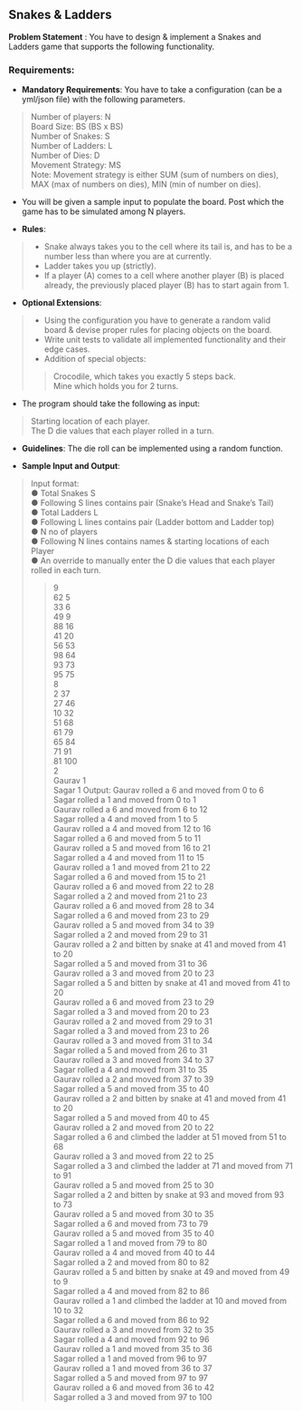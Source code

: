 ## Snakes & Ladders
**Problem Statement** : You have to design & implement a Snakes and Ladders game that supports the following functionality.

### Requirements:
- **Mandatory Requirements**: You have to take a configuration (can be a yml/json file) with the following parameters.
> Number of players: N<br>
> Board Size: BS (BS x BS)<br>
> Number of Snakes: S<br>
> Number of Ladders: L<br>
> Number of Dies: D<br>
> Movement Strategy: MS<br>
> Note: Movement strategy is either SUM (sum of numbers on dies), MAX (max of numbers on dies), MIN (min of number on dies).
- You will be given a sample input to populate the board. Post which the game has to be simulated among N players.

- **Rules**:
> - Snake always takes you to the cell where its tail is, and has to be a number less than where you are at currently.
> - Ladder takes you up (strictly).
> - If a player (A) comes to a cell where another player (B) is placed already, the previously placed player (B) has to start again from 1.

- **Optional Extensions**:
> - Using the configuration you have to generate a random valid board & devise proper rules for placing objects on the board.
> - Write unit tests to validate all implemented functionality and their edge cases.
> - Addition of special objects:
>> Crocodile, which takes you exactly 5 steps back.<br>
>> Mine which holds you for 2 turns.


- The program should take the following as input:
> Starting location of each player.<br>
> The D die values that each player rolled in a turn.

- **Guidelines**: The die roll can be implemented using a random function.

- **Sample Input and Output**:
> Input format:
> <br>● Total Snakes S
> <br>● Following S lines contains pair (Snake’s Head and Snake’s Tail)
> <br>● Total Ladders L
> <br>● Following L lines contains pair (Ladder bottom and Ladder top)
> <br>● N no of players
> <br>● Following N lines contains names & starting locations of each Player
> <br>● An override to manually enter the D die values that each player rolled in each turn.
>> 9
>> <br>62 5
>> <br>33 6
>> <br>49 9
>> <br>88 16
>> <br>41 20
>> <br>56 53
>> <br>98 64
>> <br>93 73
>> <br>95 75
>> <br>8
>> <br>2 37
>> <br>27 46
>> <br>10 32
>> <br>51 68
>> <br>61 79
>> <br>65 84
>> <br>71 91
>> <br>81 100
>> <br>2
>> <br>Gaurav 1
>> <br>Sagar 1
> Output:
>> Gaurav rolled a 6 and moved from 0 to 6
>> <br>Sagar rolled a 1 and moved from 0 to 1
>> <br>Gaurav rolled a 6 and moved from 6 to 12
>> <br>Sagar rolled a 4 and moved from 1 to 5
>> <br>Gaurav rolled a 4 and moved from 12 to 16
>> <br>Sagar rolled a 6 and moved from 5 to 11
>> <br>Gaurav rolled a 5 and moved from 16 to 21
>> <br>Sagar rolled a 4 and moved from 11 to 15
>> <br>Gaurav rolled a 1 and moved from 21 to 22
>> <br>Sagar rolled a 6 and moved from 15 to 21
>> <br>Gaurav rolled a 6 and moved from 22 to 28
>> <br>Sagar rolled a 2 and moved from 21 to 23
>> <br>Gaurav rolled a 6 and moved from 28 to 34
>> <br>Sagar rolled a 6 and moved from 23 to 29
>> <br>Gaurav rolled a 5 and moved from 34 to 39
>> <br>Sagar rolled a 2 and moved from 29 to 31
>> <br>Gaurav rolled a 2 and bitten by snake at 41 and moved from 41 to 20
>> <br>Sagar rolled a 5 and moved from 31 to 36
>> <br>Gaurav rolled a 3 and moved from 20 to 23
>> <br>Sagar rolled a 5 and bitten by snake at 41 and moved from 41 to 20
>> <br>Gaurav rolled a 6 and moved from 23 to 29
>> <br>Sagar rolled a 3 and moved from 20 to 23
>> <br>Gaurav rolled a 2 and moved from 29 to 31
>> <br>Sagar rolled a 3 and moved from 23 to 26
>> <br>Gaurav rolled a 3 and moved from 31 to 34
>> <br>Sagar rolled a 5 and moved from 26 to 31
>> <br>Gaurav rolled a 3 and moved from 34 to 37
>> <br>Sagar rolled a 4 and moved from 31 to 35
>> <br>Gaurav rolled a 2 and moved from 37 to 39
>> <br>Sagar rolled a 5 and moved from 35 to 40
>> <br>Gaurav rolled a 2 and bitten by snake at 41 and moved from 41 to 20
>> <br>Sagar rolled a 5 and moved from 40 to 45
>> <br>Gaurav rolled a 2 and moved from 20 to 22
>> <br>Sagar rolled a 6 and climbed the ladder at 51 moved from 51 to 68
>> <br>Gaurav rolled a 3 and moved from 22 to 25
>> <br>Sagar rolled a 3 and climbed the ladder at 71 and moved from 71 to 91
>> <br>Gaurav rolled a 5 and moved from 25 to 30
>> <br>Sagar rolled a 2 and bitten by snake at 93 and moved from 93 to 73
>> <br>Gaurav rolled a 5 and moved from 30 to 35
>> <br>Sagar rolled a 6 and moved from 73 to 79
>> <br>Gaurav rolled a 5 and moved from 35 to 40
>> <br>Sagar rolled a 1 and moved from 79 to 80
>> <br>Gaurav rolled a 4 and moved from 40 to 44
>> <br>Sagar rolled a 2 and moved from 80 to 82
>> <br>Gaurav rolled a 5 and bitten by snake at 49 and moved from 49 to 9
>> <br>Sagar rolled a 4 and moved from 82 to 86
>> <br>Gaurav rolled a 1 and climbed the ladder at 10 and moved from 10 to 32
>> <br>Sagar rolled a 6 and moved from 86 to 92
>> <br>Gaurav rolled a 3 and moved from 32 to 35
>> <br>Sagar rolled a 4 and moved from 92 to 96
>> <br>Gaurav rolled a 1 and moved from 35 to 36
>> <br>Sagar rolled a 1 and moved from 96 to 97
>> <br>Gaurav rolled a 1 and moved from 36 to 37
>> <br>Sagar rolled a 5 and moved from 97 to 97
>> <br>Gaurav rolled a 6 and moved from 36 to 42
>> <br>Sagar rolled a 3 and moved from 97 to 100